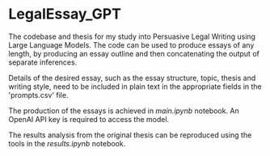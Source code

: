 # LegalEssay_GPT

The codebase and thesis for my study into Persuasive Legal Writing using Large Language Models. The code can be used to produce essays of any length, by producing an essay outline and then concatenating the output of separate inferences.

Details of the desired essay, such as the essay structure, topic, thesis and writing style, need to be included in plain text in the appropriate fields in the 'prompts.csv' file.

The production of the essays is achieved in *main.ipynb* notebook. An OpenAI API key is required to access the model.

The results analysis from the original thesis can be reproduced using the tools in the *results.ipynb* notebook.

